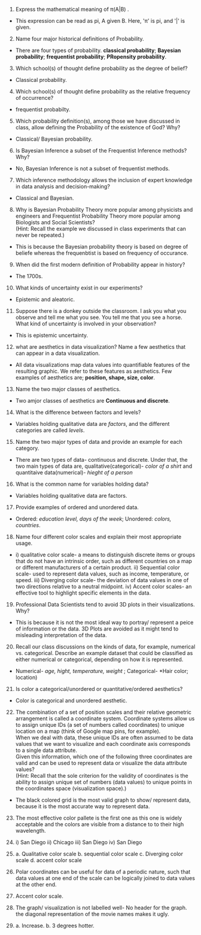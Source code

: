 1. Express the mathematical meaning of π(A|B) .  
- This expression can be read as pi, A given B. Here, 'π' is pi, and '|' is given.  

2. Name four major historical definitions of Probability.  
- There are four types of probability. **classical probability**; **Bayesian probability**; **frequentist probability**; **PRopensity probability**.  

3. Which school(s) of thought define probability as the degree of belief?  
- Classical probability.  

4. Which school(s) of thought define probability as the relative frequency of occurrence?  
- frequentist probabilty.  

5. Which probability definition(s), among those we have discussed in class, allow defining the Probability of the existence of God? Why?  
- Classical/ Bayesian probability.  

6. Is Bayesian Inference a subset of the Frequentist Inference methods? Why?  
- No, Bayesian Inference is not a subset of frequentist methods. 

7. Which inference methodology allows the inclusion of expert knowledge in data analysis and decision-making?  
- Classical and Bayesian.  

8. Why is Bayesian Probability Theory more popular among physicists and engineers and Frequentist Probability Theory more popular among Biologists and Social Scientists?  
(Hint: Recall the example we discussed in class experiments that can never be repeated.)  
- This is because the Bayesian probability theory is based on degree of beliefe whereas the frequenbtist is based on frequency of occurance.  

9. When did the first modern definition of Probability appear in history?  
- The 1700s.  

10. What kinds of uncertainty exist in our experiments?  
- Epistemic and aleatoric.  

11. Suppose there is a donkey outside the classroom. I ask you what you observe and tell me what you see. You tell me that you see a horse. What kind of uncertainty is involved in your observation?  
- This is epistemic uncertainty. 

12. what are aesthetics in data visualization? Name a few aesthetics that can appear in a data visualization.  
- All data visualizations map data values into quantifiable features of the resulting graphic. We refer to these features as aesthetics. Few examples of aesthetics are; **position, shape, size, color**.  

13. Name the two major classes of aesthetics.  
- Two amjor classes of aesthetics are **Continuous and discrete**.  

14. What is the difference between factors and levels?  
- Variables holding qualitative data are *factors*, and the different categories are called *levels*.   

15. Name the two major types of data and provide an example for each category.  
- There are two types of data- continuous and discrete. Under that, the two main types of data are, qualitative(categorical)- *color of a shirt* and quantitaive data(numerical)- *hieght of a person*  

16. What is the common name for variables holding data?  
- Variables holding qualitative data are factors.  

17. Provide examples of ordered and unordered data.          
- Ordered: *education level, days of the week*; Unordered: *colors, countries*.    

18. Name four different color scales and explain their most appropriate usage.  
- i) qualitative color scale- a means to distinguish discrete items or groups that do not have an intrinsic order, such as different countries on a map or different manufacturers of a certain product.
ii) Sequential color scale- used to represent data values, such as income, temperature, or speed.
iii) Diverging color scale- the deviation of data values in one of two directions relative to a neutral midpoint.
iv) Accent color scales- an effective tool to highlight specific elements in the data.  

19. Professional Data Scientists tend to avoid 3D plots in their visualizations. Why?  
- This is because it is not the most ideal way to portray/ represent a peice of information or the data. 3D Plots are avoided as it might tend to misleading interpretation of the data.   

20. Recall our class discussions on the kinds of data, for example, numerical vs. categorical. Describe an example dataset that could be classified as either numerical or categorical, depending on how it is represented.  
- Numerical- *age, hight, temperature, weight* ; Categorical- *Hair color; location)  

21. Is color a categorical/unordered or quantitative/ordered aesthetics?    
- Color is categorical and unordered aesthetic.  

22. The combination of a set of position scales and their relative geometric arrangement is called a coordinate system. Coordinate systems allow us to assign unique IDs (a set of numbers called coordinates) to unique location on a map (think of Google map pins, for example).    
When we deal with data, these unique IDs are often assumed to be data values that we want to visualize and each coordinate axis corresponds to a single data attribute.  
Given this information, which one of the following three coordinates are valid and can be used to represent data or visualize the data attribute values?  
(Hint: Recall that the sole criterion for the validity of coordinates is the ability to assign unique set of numbers (data values) to unique points in the coordinates space (visualization space).)  
- The black colored grid is the most valid graph to show/ represent data, because it is the most accurate way to represent data.

23. The most effective color pallete is the first one as this one is widely acceptable and the colors are visible from a distance to to their high wavelength.

24. i) San Diego
  ii) Chicago
  iii) San Diego
  iv) San Diego

25. a. Qualitative color scale
  b. sequential color scale
  c. Diverging color scale
  d. accent color scale

26. Polar coordinates can be useful for data of a periodic nature, such that data values at one end of the scale can be logically
joined to data values at the other end.

27. Accent color scale.

28. The graph/ visualization is not labelled well- No header for the graph. the diagonal representation of the movie names makes it ugly. 

29. a. Increase.
    b. 3 degrees hotter. 
